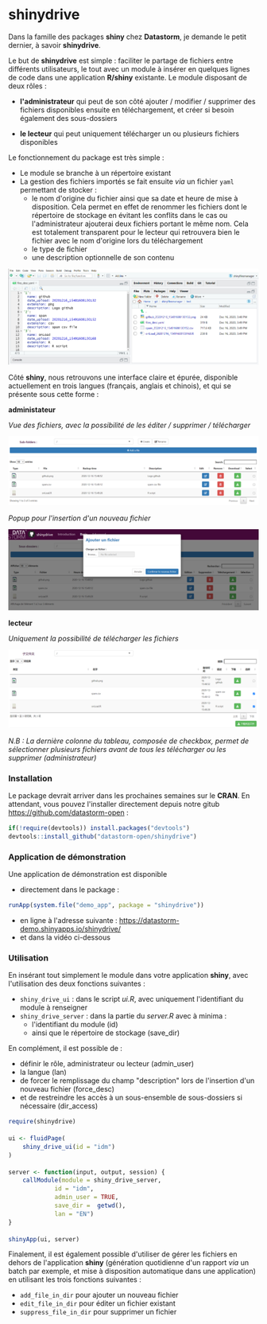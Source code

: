 # shinydrive

Dans la famille des packages **shiny** chez **Datastorm**, je demande le petit dernier, à savoir **shinydrive**.

Le but de **shinydrive** est simple : faciliter le partage de fichiers entre différents utilisateurs, le tout avec un module à insérer en quelques lignes de code dans une application **R/shiny** existante. Le module disposant de deux rôles : 

 - **l'administrateur** qui peut de son côté ajouter / modifier / supprimer des fichiers disponibles ensuite en téléchargement, et créer si besoin également des sous-dossiers

 - **le lecteur** qui peut uniquement télécharger un ou plusieurs fichiers disponibles

Le fonctionnement du package est très simple : 

- Le module se branche à un répertoire existant
- La gestion des fichiers importés se fait ensuite *via* un fichier ``yaml`` permettant de stocker : 
    + le nom d'origine du fichier ainsi que sa date et heure de mise à disposition. Cela permet en effet de renommer les fichiers dont le répertoire de stockage en évitant les conflits dans le cas ou l'administrateur ajouterai deux fichiers portant le même nom. Cela est totalement transparent pour le lecteur qui retrouvera bien le fichier avec le nom d'origine lors du téléchargement
    + le type de fichier
    + une description optionnelle de son contenu

![img](../demo_app/www/figures/files.PNG)

Côté **shiny**, nous retrouvons une interface claire et épurée, disponible actuellement en trois langues (français, anglais et chinois), et qui se présente sous cette forme : 

**administateur**

*Vue des fichiers, avec la possibilité de les éditer / supprimer / télécharger* 

![img](../demo_app/www/figures/admin.PNG)

*Popup pour l'insertion d'un nouveau fichier* 

![img](../demo_app/www/figures/admin_2.PNG)


**lecteur**

*Uniquement la possibilité de télécharger les fichiers* 

![img](../demo_app/www/figures/utilisateur.PNG)

*N.B : La dernière colonne du tableau, composée de *checkbox*, permet de sélectionner plusieurs fichiers avant de tous les télécharger ou les supprimer (administrateur)*

### Installation

Le package devrait arriver dans les prochaines semaines sur le **CRAN**. En attendant, vous pouvez l'installer directement depuis notre gitub https://github.com/datastorm-open : 

``` r
if(!require(devtools)) install.packages("devtools")
devtools::install_github("datastorm-open/shinydrive")
```

### Application de démonstration

Une application de démonstration est disponible 

- directement dans le package : 

``` r
runApp(system.file("demo_app", package = "shinydrive"))
```

- en ligne à l'adresse suivante : https://datastorm-demo.shinyapps.io/shinydrive/
- et dans la vidéo ci-dessous

### Utilisation

En insérant tout simplement le module dans votre application **shiny**, avec l'utilisation des deux fonctions suivantes : 

- ``shiny_drive_ui`` : dans le script *ui.R*, avec uniquement l'identifiant du module à renseigner
- ``shiny_drive_server`` : dans la partie du *server.R* avec à minima :
    + l'identifiant du module (id)
    + ainsi que le répertoire de stockage (save_dir)
    
En complément, il est possible de : 

  + définir le rôle, administrateur ou lecteur (admin_user)
  + la langue (lan)
  + de forcer le remplissage du champ "description" lors de l'insertion d'un nouveau fichier (force_desc)
  + et de restreindre les accès à un sous-ensemble de sous-dossiers si nécessaire (dir_access)


``` r
require(shinydrive)

ui <- fluidPage(
    shiny_drive_ui(id = "idm")
)

server <- function(input, output, session) {
    callModule(module = shiny_drive_server,
             id = "idm",
             admin_user = TRUE,
             save_dir =  getwd(),
             lan = "EN")
}

shinyApp(ui, server)
```

Finalement, il est également possible d'utiliser de gérer les fichiers en dehors de l'application **shiny** (génération quotidienne d'un rapport *via* un batch par exemple, et mise à disposition automatique dans une application) en utilisant les trois fonctions suivantes :

- ``add_file_in_dir`` pour ajouter un nouveau fichier
- ``edit_file_in_dir`` pour éditer un fichier existant
- ``suppress_file_in_dir`` pour supprimer un fichier 
